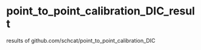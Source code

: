 # point_to_point_calibration_DIC_result
results of github.com/schcat/point_to_point_calibration_DIC
